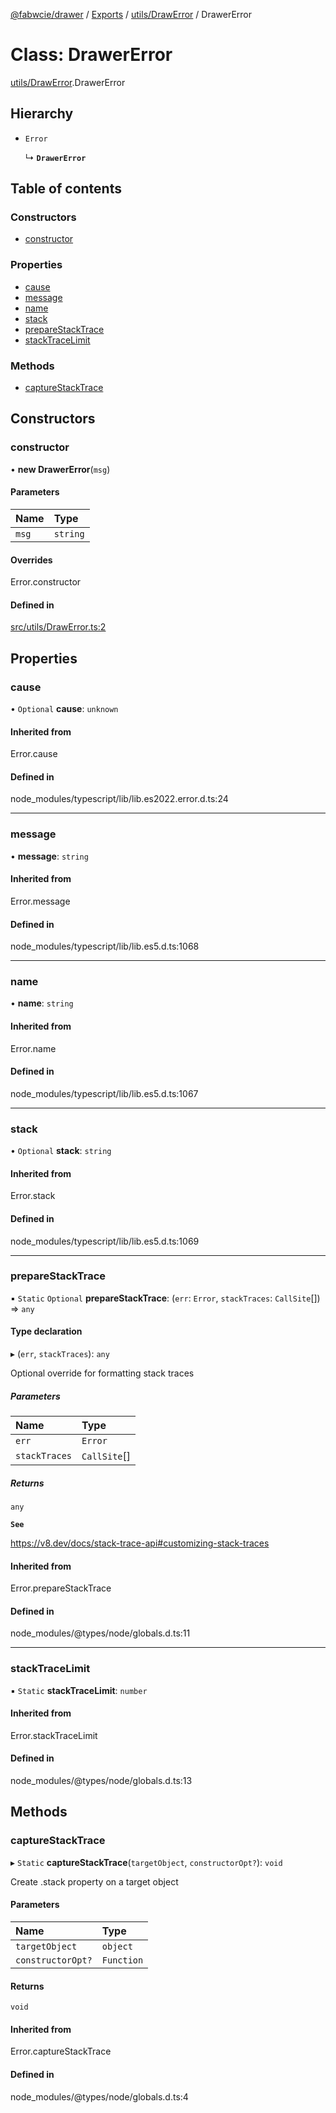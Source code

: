 [@fabwcie/drawer](../README.md) / [Exports](../modules.md) / [utils/DrawError](../modules/utils_DrawError.md) / DrawerError

# Class: DrawerError

[utils/DrawError](../modules/utils_DrawError.md).DrawerError

## Hierarchy

- `Error`

  ↳ **`DrawerError`**

## Table of contents

### Constructors

- [constructor](utils_DrawError.DrawerError.md#constructor)

### Properties

- [cause](utils_DrawError.DrawerError.md#cause)
- [message](utils_DrawError.DrawerError.md#message)
- [name](utils_DrawError.DrawerError.md#name)
- [stack](utils_DrawError.DrawerError.md#stack)
- [prepareStackTrace](utils_DrawError.DrawerError.md#preparestacktrace)
- [stackTraceLimit](utils_DrawError.DrawerError.md#stacktracelimit)

### Methods

- [captureStackTrace](utils_DrawError.DrawerError.md#capturestacktrace)

## Constructors

### constructor

• **new DrawerError**(`msg`)

#### Parameters

| Name | Type |
| :------ | :------ |
| `msg` | `string` |

#### Overrides

Error.constructor

#### Defined in

[src/utils/DrawError.ts:2](https://github.com/fabwcie/drawer/blob/e245821/src/utils/DrawError.ts#L2)

## Properties

### cause

• `Optional` **cause**: `unknown`

#### Inherited from

Error.cause

#### Defined in

node_modules/typescript/lib/lib.es2022.error.d.ts:24

___

### message

• **message**: `string`

#### Inherited from

Error.message

#### Defined in

node_modules/typescript/lib/lib.es5.d.ts:1068

___

### name

• **name**: `string`

#### Inherited from

Error.name

#### Defined in

node_modules/typescript/lib/lib.es5.d.ts:1067

___

### stack

• `Optional` **stack**: `string`

#### Inherited from

Error.stack

#### Defined in

node_modules/typescript/lib/lib.es5.d.ts:1069

___

### prepareStackTrace

▪ `Static` `Optional` **prepareStackTrace**: (`err`: `Error`, `stackTraces`: `CallSite`[]) => `any`

#### Type declaration

▸ (`err`, `stackTraces`): `any`

Optional override for formatting stack traces

##### Parameters

| Name | Type |
| :------ | :------ |
| `err` | `Error` |
| `stackTraces` | `CallSite`[] |

##### Returns

`any`

**`See`**

https://v8.dev/docs/stack-trace-api#customizing-stack-traces

#### Inherited from

Error.prepareStackTrace

#### Defined in

node_modules/@types/node/globals.d.ts:11

___

### stackTraceLimit

▪ `Static` **stackTraceLimit**: `number`

#### Inherited from

Error.stackTraceLimit

#### Defined in

node_modules/@types/node/globals.d.ts:13

## Methods

### captureStackTrace

▸ `Static` **captureStackTrace**(`targetObject`, `constructorOpt?`): `void`

Create .stack property on a target object

#### Parameters

| Name | Type |
| :------ | :------ |
| `targetObject` | `object` |
| `constructorOpt?` | `Function` |

#### Returns

`void`

#### Inherited from

Error.captureStackTrace

#### Defined in

node_modules/@types/node/globals.d.ts:4
